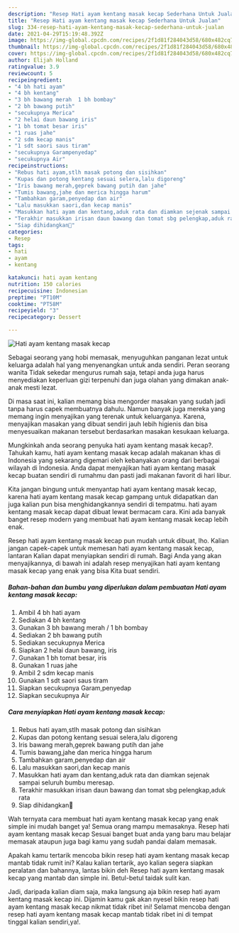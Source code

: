 ```yaml
---
description: "Resep Hati ayam kentang masak kecap Sederhana Untuk Jualan"
title: "Resep Hati ayam kentang masak kecap Sederhana Untuk Jualan"
slug: 334-resep-hati-ayam-kentang-masak-kecap-sederhana-untuk-jualan
date: 2021-04-29T15:19:48.392Z
image: https://img-global.cpcdn.com/recipes/2f1d81f284043d58/680x482cq70/hati-ayam-kentang-masak-kecap-foto-resep-utama.jpg
thumbnail: https://img-global.cpcdn.com/recipes/2f1d81f284043d58/680x482cq70/hati-ayam-kentang-masak-kecap-foto-resep-utama.jpg
cover: https://img-global.cpcdn.com/recipes/2f1d81f284043d58/680x482cq70/hati-ayam-kentang-masak-kecap-foto-resep-utama.jpg
author: Elijah Holland
ratingvalue: 3.9
reviewcount: 5
recipeingredient:
- "4 bh hati ayam"
- "4 bh kentang"
- "3 bh bawang merah  1 bh bombay"
- "2 bh bawang putih"
- "secukupnya Merica"
- "2 helai daun bawang iris"
- "1 bh tomat besar iris"
- "1 ruas jahe"
- "2 sdm kecap manis"
- "1 sdt saori saus tiram"
- "secukupnya Garampenyedap"
- "secukupnya Air"
recipeinstructions:
- "Rebus hati ayam,stlh masak potong dan sisihkan"
- "Kupas dan potong kentang sesuai selera,lalu digoreng"
- "Iris bawang merah,geprek bawang putih dan jahe"
- "Tumis bawang,jahe dan merica hingga harum"
- "Tambahkan garam,penyedap dan air"
- "Lalu masukkan saori,dan kecap manis"
- "Masukkan hati ayam dan kentang,aduk rata dan diamkan sejenak sampai seluruh bumbu meresap."
- "Terakhir masukkan irisan daun bawang dan tomat sbg pelengkap,aduk rata"
- "Siap dihidangkan🤗"
categories:
- Resep
tags:
- hati
- ayam
- kentang

katakunci: hati ayam kentang 
nutrition: 150 calories
recipecuisine: Indonesian
preptime: "PT10M"
cooktime: "PT58M"
recipeyield: "3"
recipecategory: Dessert

---
```



![Hati ayam kentang masak kecap](https://img-global.cpcdn.com/recipes/2f1d81f284043d58/680x482cq70/hati-ayam-kentang-masak-kecap-foto-resep-utama.jpg)

Sebagai seorang yang hobi memasak, menyuguhkan panganan lezat untuk keluarga adalah hal yang menyenangkan untuk anda sendiri. Peran seorang  wanita Tidak sekedar mengurus rumah saja, tetapi anda juga harus menyediakan keperluan gizi terpenuhi dan juga olahan yang dimakan anak-anak mesti lezat.

Di masa  saat ini, kalian memang bisa mengorder masakan yang sudah jadi tanpa harus capek membuatnya dahulu. Namun banyak juga mereka yang memang ingin menyajikan yang terenak untuk keluarganya. Karena, menyajikan masakan yang dibuat sendiri jauh lebih higienis dan bisa menyesuaikan makanan tersebut berdasarkan masakan kesukaan keluarga. 



Mungkinkah anda seorang penyuka hati ayam kentang masak kecap?. Tahukah kamu, hati ayam kentang masak kecap adalah makanan khas di Indonesia yang sekarang digemari oleh kebanyakan orang dari berbagai wilayah di Indonesia. Anda dapat menyajikan hati ayam kentang masak kecap buatan sendiri di rumahmu dan pasti jadi makanan favorit di hari libur.

Kita jangan bingung untuk menyantap hati ayam kentang masak kecap, karena hati ayam kentang masak kecap gampang untuk didapatkan dan juga kalian pun bisa menghidangkannya sendiri di tempatmu. hati ayam kentang masak kecap dapat dibuat lewat bermacam cara. Kini ada banyak banget resep modern yang membuat hati ayam kentang masak kecap lebih enak.

Resep hati ayam kentang masak kecap pun mudah untuk dibuat, lho. Kalian jangan capek-capek untuk memesan hati ayam kentang masak kecap, lantaran Kalian dapat menyiapkan sendiri di rumah. Bagi Anda yang akan menyajikannya, di bawah ini adalah resep menyajikan hati ayam kentang masak kecap yang enak yang bisa Kita buat sendiri.

<!--inarticleads1-->

##### Bahan-bahan dan bumbu yang diperlukan dalam pembuatan Hati ayam kentang masak kecap:

1. Ambil 4 bh hati ayam
1. Sediakan 4 bh kentang
1. Gunakan 3 bh bawang merah / 1 bh bombay
1. Sediakan 2 bh bawang putih
1. Sediakan secukupnya Merica
1. Siapkan 2 helai daun bawang, iris
1. Gunakan 1 bh tomat besar, iris
1. Gunakan 1 ruas jahe
1. Ambil 2 sdm kecap manis
1. Gunakan 1 sdt saori saus tiram
1. Siapkan secukupnya Garam,penyedap
1. Siapkan secukupnya Air




<!--inarticleads2-->

##### Cara menyiapkan Hati ayam kentang masak kecap:

1. Rebus hati ayam,stlh masak potong dan sisihkan
1. Kupas dan potong kentang sesuai selera,lalu digoreng
1. Iris bawang merah,geprek bawang putih dan jahe
1. Tumis bawang,jahe dan merica hingga harum
1. Tambahkan garam,penyedap dan air
1. Lalu masukkan saori,dan kecap manis
1. Masukkan hati ayam dan kentang,aduk rata dan diamkan sejenak sampai seluruh bumbu meresap.
1. Terakhir masukkan irisan daun bawang dan tomat sbg pelengkap,aduk rata
1. Siap dihidangkan🤗




Wah ternyata cara membuat hati ayam kentang masak kecap yang enak simple ini mudah banget ya! Semua orang mampu memasaknya. Resep hati ayam kentang masak kecap Sesuai banget buat anda yang baru mau belajar memasak ataupun juga bagi kamu yang sudah pandai dalam memasak.

Apakah kamu tertarik mencoba bikin resep hati ayam kentang masak kecap mantab tidak rumit ini? Kalau kalian tertarik, ayo kalian segera siapkan peralatan dan bahannya, lantas bikin deh Resep hati ayam kentang masak kecap yang mantab dan simple ini. Betul-betul taidak sulit kan. 

Jadi, daripada kalian diam saja, maka langsung aja bikin resep hati ayam kentang masak kecap ini. Dijamin kamu gak akan nyesel bikin resep hati ayam kentang masak kecap nikmat tidak ribet ini! Selamat mencoba dengan resep hati ayam kentang masak kecap mantab tidak ribet ini di tempat tinggal kalian sendiri,ya!.

